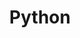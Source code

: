 ---
title: "Python"
layout: category
permalink: /categories/python/
taxonomy: python
author_profile: true
sidebar:
  nav: "docs"
---